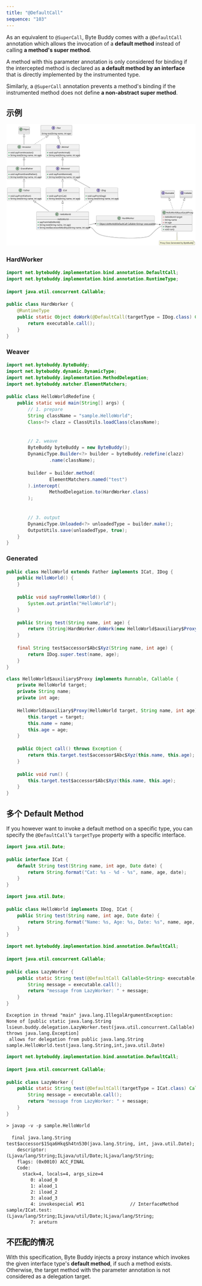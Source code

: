 ```yaml
---
title: "@DefaultCall"
sequence: "103"
---
```


As an equivalent to `@SuperCall`, Byte Buddy comes with a `@DefaultCall` annotation
which allows the invocation of a **default method** instead of calling **a method's super method**.

A method with this parameter annotation is only considered for binding
if the intercepted method is declared as **a default method by an interface**
that is directly implemented by the instrumented type.

Similarly, a `@SuperCall` annotation prevents a method's binding
if the instrumented method does not define **a non-abstract super method**.

## 示例

![](/assets/images/bytebuddy/uml/delegation/bytebuddy-method-delegation-default-call-annotation-callable-example.svg)

### HardWorker


```java
import net.bytebuddy.implementation.bind.annotation.DefaultCall;
import net.bytebuddy.implementation.bind.annotation.RuntimeType;

import java.util.concurrent.Callable;

public class HardWorker {
    @RuntimeType
    public static Object doWork(@DefaultCall(targetType = IDog.class) Callable<String> executable) throws Exception {
        return executable.call();
    }
}
```

### Weaver

```java
import net.bytebuddy.ByteBuddy;
import net.bytebuddy.dynamic.DynamicType;
import net.bytebuddy.implementation.MethodDelegation;
import net.bytebuddy.matcher.ElementMatchers;

public class HelloWorldRedefine {
    public static void main(String[] args) {
        // 1. prepare
        String className = "sample.HelloWorld";
        Class<?> clazz = ClassUtils.loadClass(className);


        // 2. weave
        ByteBuddy byteBuddy = new ByteBuddy();
        DynamicType.Builder<?> builder = byteBuddy.redefine(clazz)
                .name(className);

        builder = builder.method(
                ElementMatchers.named("test")
        ).intercept(
                MethodDelegation.to(HardWorker.class)
        );


        // 3. output
        DynamicType.Unloaded<?> unloadedType = builder.make();
        OutputUtils.save(unloadedType, true);
    }
}
```

### Generated

```java
public class HelloWorld extends Father implements ICat, IDog {
    public HelloWorld() {
    }

    public void sayFromHelloWorld() {
        System.out.println("HelloWorld");
    }

    public String test(String name, int age) {
        return (String)HardWorker.doWork(new HelloWorld$auxiliary$Proxy(this, name, age));
    }

    final String test$accessor$Abc$Xyz(String name, int age) {
        return IDog.super.test(name, age);
    }
}
```

```java
class HelloWorld$auxiliary$Proxy implements Runnable, Callable {
    private HelloWorld target;
    private String name;
    private int age;

    HelloWorld$auxiliary$Proxy(HelloWorld target, String name, int age) {
        this.target = target;
        this.name = name;
        this.age = age;
    }

    public Object call() throws Exception {
        return this.target.test$accessor$Abc$Xyz(this.name, this.age);
    }

    public void run() {
        this.target.test$accessor$Abc$Xyz(this.name, this.age);
    }
}
```

## 多个 Default Method

If you however want to invoke a default method on a specific type,
you can specify the `@DefaultCall`'s `targetType` property with a specific interface.

```java
import java.util.Date;

public interface ICat {
    default String test(String name, int age, Date date) {
        return String.format("Cat: %s - %d - %s", name, age, date);
    }
}
```

```java
import java.util.Date;

public class HelloWorld implements IDog, ICat {
    public String test(String name, int age, Date date) {
        return String.format("Name: %s, Age: %s, Date: %s", name, age, date);
    }
}
```

```java
import net.bytebuddy.implementation.bind.annotation.DefaultCall;

import java.util.concurrent.Callable;

public class LazyWorker {
    public static String test(@DefaultCall Callable<String> executable) throws Exception {
        String message = executable.call();
        return "message from LazyWorker: " + message;
    }
}
```

```text
Exception in thread "main" java.lang.IllegalArgumentException:
None of [public static java.lang.String lsieun.buddy.delegation.LazyWorker.test(java.util.concurrent.Callable) throws java.lang.Exception]
 allows for delegation from public java.lang.String sample.HelloWorld.test(java.lang.String,int,java.util.Date)
```

```java
import net.bytebuddy.implementation.bind.annotation.DefaultCall;

import java.util.concurrent.Callable;

public class LazyWorker {
    public static String test(@DefaultCall(targetType = ICat.class) Callable<String> executable) throws Exception {
        String message = executable.call();
        return "message from LazyWorker: " + message;
    }
}
```

```text
> javap -v -p sample.HelloWorld

  final java.lang.String test$accessor$1Sqa6Hkq$h4tn530(java.lang.String, int, java.util.Date);
    descriptor: (Ljava/lang/String;ILjava/util/Date;)Ljava/lang/String;
    flags: (0x0010) ACC_FINAL
    Code:
      stack=4, locals=4, args_size=4
         0: aload_0
         1: aload_1
         2: iload_2
         3: aload_3
         4: invokespecial #51                 // InterfaceMethod sample/ICat.test:(Ljava/lang/String;ILjava/util/Date;)Ljava/lang/String;
         7: areturn

```

## 不匹配的情况

With this specification, Byte Buddy injects a proxy instance
which invokes the given interface type's **default method**, if such a method exists.
Otherwise, the target method with the parameter annotation is not considered as a delegation target.

